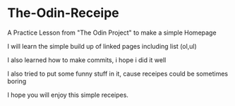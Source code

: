 # The-Odin-Receipe
A Practice Lesson from "The Odin Project" to make a simple Homepage

I will learn the simple build up of linked pages including list (ol,ul)

I also learned how to make commits, i hope i did it well

I also tried to put some funny stuff in it, cause receipes could be sometimes boring


I hope you will enjoy this simple receipes.
